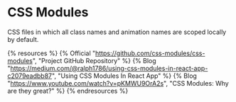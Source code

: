 # CSS Modules

CSS files in which all class names and animation names are scoped locally by default.

{% resources %}
  {% Official "https://github.com/css-modules/css-modules", "Project GitHub Repository" %}
  {% Blog "https://medium.com/@ralph1786/using-css-modules-in-react-app-c2079eadbb87", "Using CSS Modules In React App" %}
  {% Blog "https://www.youtube.com/watch?v=pKMWU9OrA2s", "CSS Modules: Why are they great?" %}
{% endresources %}
